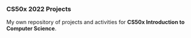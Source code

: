 ### CS50x 2022 Projects
My own repository of projects and activities for **CS50x Introduction to Computer Science**.